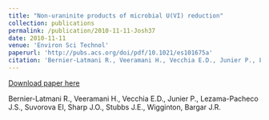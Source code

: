 ```yaml
---
title: "Non-uraninite products of microbial U(VI) reduction"
collection: publications
permalink: /publication/2010-11-11-Josh37
date: 2010-11-11
venue: 'Environ Sci Technol'
paperurl: 'http://pubs.acs.org/doi/pdf/10.1021/es101675a'
citation: 'Bernier-Latmani R., Veeramani H., Vecchia E.D., Junier P., Lezama-Pacheco J.S., Suvorova EI, Sharp J.O., Stubbs J.E., Wigginton, Bargar J.R.'
---
```


<a href='http://pubs.acs.org/doi/pdf/10.1021/es101675a'>Download paper here</a>

 Bernier-Latmani R., Veeramani H., Vecchia E.D., Junier P., Lezama-Pacheco J.S., Suvorova EI, Sharp J.O., Stubbs J.E., Wigginton, Bargar J.R.
